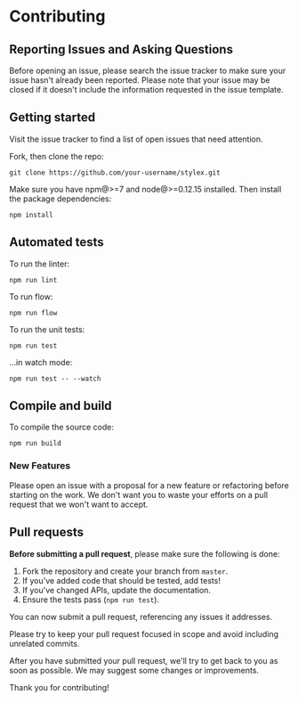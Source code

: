 # Contributing

## Reporting Issues and Asking Questions

Before opening an issue, please search the issue tracker to make sure your issue hasn't already been reported. Please note that your issue may be closed if it doesn't include the information requested in the issue template.

## Getting started

Visit the issue tracker to find a list of open issues that need attention.

Fork, then clone the repo:

```
git clone https://github.com/your-username/stylex.git
```

Make sure you have npm@>=7 and node@>=0.12.15 installed. Then install the package dependencies:

```
npm install
```

## Automated tests

To run the linter:

```
npm run lint
```

To run flow:

```
npm run flow
```

To run the unit tests:

```
npm run test
```

…in watch mode:

```
npm run test -- --watch
```

## Compile and build

To compile the source code:

```
npm run build
```

### New Features

Please open an issue with a proposal for a new feature or refactoring before starting on the work. We don't want you to waste your efforts on a pull request that we won't want to accept.

## Pull requests

**Before submitting a pull request**, please make sure the following is done:

1. Fork the repository and create your branch from `master`.
2. If you've added code that should be tested, add tests!
3. If you've changed APIs, update the documentation.
4. Ensure the tests pass (`npm run test`).

You can now submit a pull request, referencing any issues it addresses.

Please try to keep your pull request focused in scope and avoid including unrelated commits.

After you have submitted your pull request, we'll try to get back to you as soon as possible. We may suggest some changes or improvements.

Thank you for contributing!
